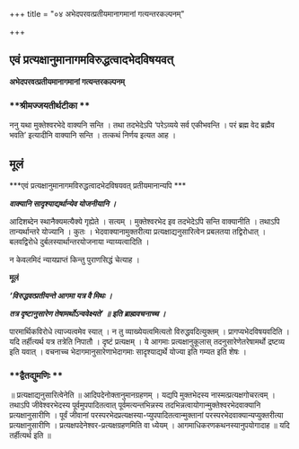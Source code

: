 +++
title = "०४ अभेदपरवत्प्रतीयमानागमानां गत्यन्तरकल्पनम्"

+++


## एवं प्रत्यक्षानुमानागमविरुद्धत्वादभेदविषयवत्

**अभेदपरवत्प्रतीयमानागमानां गत्यन्तरकल्पनम्**

### **श्रीमज्जयतीर्थटीका **

ननु यथा मुक्तेश्वरभेदे वाक्यनि सन्ति । तथा तदभेदेऽपि ‘परेऽव्यये सर्व एकीभवन्ति । परं ब्रह्म वेद ब्रह्मैव भवति’ इत्यादीनि वाक्यानि सन्ति । तत्कथं निर्णय इत्यत आह ।

## **मूलं**

***एवं प्रत्यक्षानुमानागमविरुद्धत्वादभेदविषयवत् प्रतीयमानान्यपि ***

***वाक्यानि सादृश्याद्यर्थान्येव योजनीयानि ।***

आदिशब्देन स्थानैक्यमत्यैक्ये गृह्येते । सत्यम् । मुक्तेश्वरभेद इव तदभेदेऽपि सन्ति वाक्यानीति । तथाऽपि तान्यर्थान्तरे योज्यानि । कुतः । भेदवाक्यानामुक्तरीत्या प्रत्यक्षाद्यनुसारित्वेन प्रबलतया तद्विरोधात् । बलवद्विरोधे दुर्बलस्यार्थान्तरयोजनाया न्याय्यत्वादिति ।

न केवलमिदं न्यायप्राप्तं किन्तु पुराणसिद्धं चेत्याह ।

**मूलं**

***‘विरुद्धवत्प्रतीयन्ते आगमा यत्र वै मिथः ।***

***तत्र दृष्टानुसारेण तेषामर्थोऽन्ववेक्ष्यते’ ॥ इति ब्राह्मवचनाच्च ।***

पारमार्थिकविरोधे त्याज्यत्वमेव स्यात् । न तु व्याख्येयत्वमित्यतो विरुद्धवदित्युक्तम् । प्रागप्यभेदविषयवदिति । यदि तर्हीत्यर्थ यत्र तत्रेति निपातौ । दृष्टं प्रत्यक्षम् । ये आगमाः प्रत्यक्षानुकूलास् तदनुसारेणेतरेषामर्थो द्रष्टव्य इति यवात् । वचनाच्च भेदागमानुसारेणाभेदागमाः सादृश्याद्यर्थे योज्या इति गम्यत इति शेषः ।

### **द्वैतद्युमणिः **

॥ प्रत्यक्षाद्यनुसारित्वेनेति ॥ आदिपदेनोक्तानुमानग्रहणम् । यद्यपि मुक्तभेदस्य नास्मत्प्रत्यक्षगोचरत्वम् । तथाऽपि जीवेश्वरभेदस्य पूर्वमुपपादितत्वात् पूर्वमत्यन्तभिन्नस्य तदभिन्नत्वायोगान्मुक्तेश्वरभेदवाक्यानि प्रत्यक्षानुसारीणि । पूर्वं जीवानां परस्परभेदप्रत्यक्षस्या-प्युपपादितत्वान्मुक्तानां परस्परभेदवाक्यान्यप्युक्तरीत्या प्रत्यक्षानुसारीणि । प्रत्यक्षपदेनेश्वर-प्रत्यक्षग्रहणमिति वा ध्येयम् । आगमाधिकरणकथनस्यानुपयोगादाह ॥ यदि तर्हीत्यर्थ इति ॥


